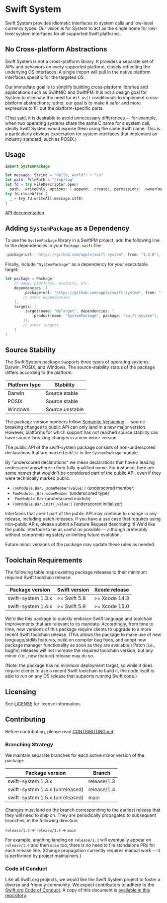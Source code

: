 # Swift System

Swift System provides idiomatic interfaces to system calls and low-level currency types. Our vision is for System to act as the single home for low-level system interfaces for all supported Swift platforms.

## No Cross-platform Abstractions

Swift System is not a cross-platform library. It provides a separate set of APIs and behaviors on every supported platform, closely reflecting the underlying OS interfaces. A single import will pull in the native platform interfaces specific for the targeted OS.

Our immediate goal is to simplify building cross-platform libraries and applications such as SwiftNIO and SwiftPM. It is not a design goal for System to eliminate the need for `#if os()` conditionals to implement cross-platform abstractions; rather, our goal is to make it safer and more expressive to fill out the platform-specific parts.

(That said, it is desirable to avoid unnecessary differences -- for example, when two operating systems share the same C name for a system call, ideally Swift System would expose them using the same Swift name. This is a particularly obvious expectation for system interfaces that implement an industry standard, such as POSIX.)

## Usage

```swift
import SystemPackage

let message: String = "Hello, world!" + "\n"
let path: FilePath = "/tmp/log"
let fd = try FileDescriptor.open(
  path, .writeOnly, options: [.append, .create], permissions: .ownerReadWrite)
try fd.closeAfter {
  _ = try fd.writeAll(message.utf8)
}
```

[API documentation](https://swiftpackageindex.com/apple/swift-system/main/documentation/SystemPackage)

## Adding `SystemPackage` as a Dependency

To use the `SystemPackage` library in a SwiftPM project,
add the following line to the dependencies in your `Package.swift` file:

```swift
.package(url: "https://github.com/apple/swift-system", from: "1.3.0"),
```

Finally, include `"SystemPackage"` as a dependency for your executable target:

```swift
let package = Package(
    // name, platforms, products, etc.
    dependencies: [
        .package(url: "https://github.com/apple/swift-system", from: "1.3.0"),
        // other dependencies
    ],
    targets: [
        .target(name: "MyTarget", dependencies: [
            .product(name: "SystemPackage", package: "swift-system"),
        ]),
        // other targets
    ]
)
```

## Source Stability

The Swift System package supports three types of operating systems: Darwin, POSIX, and Windows. The source-stability status of the package differs according to the platform:

| Platform type     | Stability |
| ----------------- | --------------- |
| Darwin | Source stable |
| POSIX  | Source stable |
| Windows | Source unstable |

The package version numbers follow [Semantic Versioning][semver] -- source breaking changes to public API can only land in a new major version. However, platforms for which support has not reached source stability can have source-breaking changes in a new minor version.

[semver]: https://semver.org

The public API of the swift-system package consists of non-underscored declarations that are marked `public` in the `SystemPackage` module.

By "underscored declarations" we mean declarations that have a leading underscore anywhere in their fully qualified name. For instance, here are some names that wouldn't be considered part of the public API, even if they were technically marked public:

- `FooModule.Bar._someMember(value:)` (underscored member)
- `FooModule._Bar.someMember` (underscored type)
- `_FooModule.Bar` (underscored module)
- `FooModule.Bar.init(_value:)` (underscored initializer)

Interfaces that aren't part of the public API may continue to change in any release, including patch releases. If you have a use case that requires using non-public APIs, please submit a Feature Request describing it! We'd like the public interface to be as useful as possible -- although preferably without compromising safety or limiting future evolution.

Future minor versions of the package may update these rules as needed.

## Toolchain Requirements

The following table maps existing package releases to their minimum required Swift toolchain release:

| Package version         | Swift version   | Xcode release |
| ----------------------- | --------------- | ------------- |
| swift-system 1.3.x | >= Swift 5.8  | >= Xcode 14.3 |
| swift-system 1.4.x | >= Swift 5.9  | >= Xcode 15.0 |

We'd like this package to quickly embrace Swift language and toolchain improvements that are relevant to its mandate. Accordingly, from time to time, new versions of this package require clients to upgrade to a more recent Swift toolchain release. (This allows the package to make use of new language/stdlib features, build on compiler bug fixes, and adopt new package manager functionality as soon as they are available.) Patch (i.e., bugfix) releases will not increase the required toolchain version, but any minor (i.e., new feature) release may do so.

(Note: the package has no minimum deployment target, so while it does require clients to use a recent Swift toolchain to build it, the code itself is able to run on any OS release that supports running Swift code.)

## Licensing

See [LICENSE](LICENSE.txt) for license information. 

## Contributing

Before contributing, please read [CONTRIBUTING.md](CONTRIBUTING.md).

### Branching Strategy

We maintain separate branches for each active minor version of the package:

| Package version         | Branch      | 
| ----------------------- | ----------- |
| swift-system 1.3.x | release/1.3 |
| swift-system 1.4.x (unreleased) | release/1.4 |
| swift-system 1.5.x (unreleased) | main        |

Changes must land on the branch corresponding to the earliest release that they will need to ship on. They are periodically propagated to subsequent branches, in the following direction:

`release/1.3` → `release/1.4` → `main`

For example, anything landing on `release/1.3` will eventually appear on `release/1.4` and then `main` too; there is no need to file standalone PRs for each release line. (Change propagation currently requires manual work -- it is performed by project maintainers.)

### Code of Conduct

Like all Swift.org projects, we would like the Swift System project to foster a diverse and friendly community. We expect contributors to adhere to the [Swift.org Code of Conduct](https://swift.org/code-of-conduct/). A copy of this document is [available in this repository][coc].

[coc]: CODE_OF_CONDUCT.md
